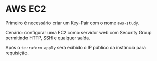 # AWS EC2

Primeiro é necessário criar um Key-Pair com o nome `aws-study`.

Cenário: configurar uma EC2 como servidor web com Security Group permitindo HTTP, SSH e qualquer saída.

Após o `terraform apply` será exibido o IP público da instância para requisição.

